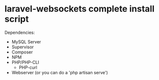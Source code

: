 # laravel-websockets complete install script

Dependencies:
  - MySQL Server
  - Supervisor
  - Composer
  - NPM
  - PHP/PHP-CLI
    - PHP-curl
  - Webserver (or you can do a 'php artisan serve')
